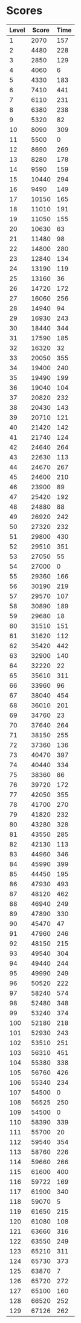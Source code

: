 # Scores
| Level | Score | Time |
|-------|-------|------|
|1      |2070   |157   |
|2      |4480   |228   |
|3      |2850   |129   |
|4      |4060   |6     |
|5      |4330   |183   |
|6      |7410   |441   |
|7      |6110   |231   |
|8      |6380   |238   |
|9      |5320   |82    |
|10     |8090   |309   |
|11     |5500   |0     |
|12     |8690   |269   |
|13     |8280   |178   |
|14     |9590   |159   |
|15     |10440  |294   |
|16     |9490   |149   |
|17     |10150  |165   |
|18     |11010  |191   |
|19     |11050  |155   |
|20     |10630  |63    |
|21     |11480  |98    |
|22     |14800  |280   |
|23     |12840  |134   |
|24     |13190  |119   |
|25     |13160  |36    |
|26     |14720  |172   |
|27     |16060  |256   |
|28     |14940  |94    |
|29     |16930  |243   |
|30     |18440  |344   |
|31     |17590  |185   |
|32     |16320  |32    |
|33     |20050  |355   |
|34     |19400  |240   |
|35     |19490  |199   |
|36     |19040  |104   |
|37     |20820  |232   |
|38     |20430  |143   |
|39     |20710  |121   |
|40     |21420  |142   |
|41     |21740  |124   |
|42     |24640  |264   |
|43     |22630  |113   |
|44     |24670  |267   |
|45     |24600  |210   |
|46     |23900  |89    |
|47     |25420  |192   |
|48     |24880  |88    |
|49     |26920  |242   |
|50     |27320  |232   |
|51     |29800  |430   |
|52     |29510  |351   |
|53     |27050  |55    |
|54     |27000  |0     |
|55     |29360  |166   |
|56     |30190  |219   |
|57     |29570  |107   |
|58     |30890  |189   |
|59     |29680  |18    |
|60     |31510  |151   |
|61     |31620  |112   |
|62     |35420  |442   |
|63     |32900  |140   |
|64     |32220  |22    |
|65     |35610  |311   |
|66     |33960  |96    |
|67     |38040  |454   |
|68     |36010  |201   |
|69     |34760  |23    |
|70     |37640  |264   |
|71     |38150  |255   |
|72     |37360  |136   |
|73     |40470  |397   |
|74     |40440  |334   |
|75     |38360  |86    |
|76     |39720  |172   |
|77     |42050  |355   |
|78     |41700  |270   |
|79     |41820  |232   |
|80     |43280  |328   |
|81     |43550  |285   |
|82     |42130  |113   |
|83     |44960  |346   |
|84     |45990  |399   |
|85     |44450  |195   |
|86     |47930  |493   |
|87     |48120  |462   |
|88     |46940  |249   |
|89     |47890  |330   |
|90     |45470  |47    |
|91     |47960  |246   |
|92     |48150  |215   |
|93     |49540  |304   |
|94     |49440  |244   |
|95     |49990  |249   |
|96     |50520  |222   |
|97     |58240  |574   |
|98     |52480  |348   |
|99     |53240  |374   |
|100    |52180  |218   |
|101    |52930  |243   |
|102    |53510  |251   |
|103    |56310  |451   |
|104    |55380  |338   |
|105    |56760  |426   |
|106    |55340  |234   |
|107    |54500  |0     |
|108    |56525  |250   |
|109    |54500  |0     |
|110    |58390  |339   |
|111    |55700  |20    |
|112    |59540  |354   |
|113    |58760  |226   |
|114    |59660  |266   |
|115    |61600  |400   |
|116    |59722  |169   |
|117    |61900  |340   |
|118    |59070  |5     |
|119    |61650  |215   |
|120    |61080  |108   |
|121    |63660  |316   |
|122    |63550  |249   |
|123    |65210  |311   |
|124    |65730  |373   |
|125    |63870  |7     |
|126    |65720  |272   |
|127    |65100  |160   |
|128    |66520  |252   |
|129    |67126  |262   |

